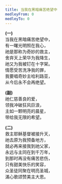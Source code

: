 ```yaml
---
title: 当我在黑暗痛苦绝望中
medleyFrom: 0
medleyTo: 0
---
```


**(一)**  
当我在黑暗痛苦绝望中，  
有一曙光明照在我心，  
祂是那称为奇妙的救主，  
舍弃天上荣华为我降生，  
祂又为我被钉在十字架。  
情愿受苦洗净我的罪，  
我要唱奇妙主哈利路亚，  
从今后永不会再绝望。

**(副)**  
祂仁慈善良的爱，  
领我冲破狂风巨浪，  
主如一颗明亮的晨星，  
带给我无限的希望。

**(二)**  
救主耶稣基督被接升天，  
祂去原为我预备地方，  
就必再来接我到祂父家，  
永远与主同在到千万年，  
到那时再没有痛苦悲伤，  
只有甜美快乐的笑容，  
众圣徒同聚在明亮圣城，  
滿心歌颂赞美主大恩。
